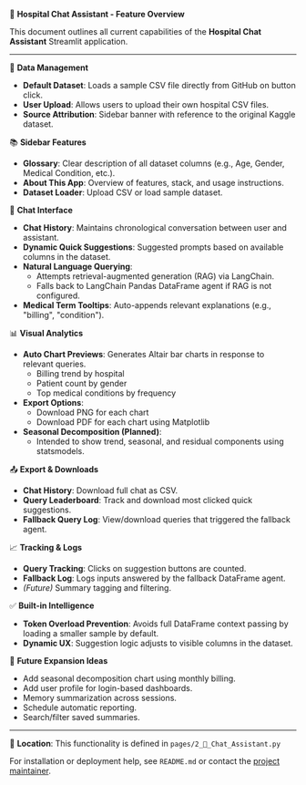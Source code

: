 🧠 **Hospital Chat Assistant - Feature Overview**

This document outlines all current capabilities of the **Hospital Chat Assistant** Streamlit application.

---

📁 **Data Management**
- **Default Dataset**: Loads a sample CSV file directly from GitHub on button click.
- **User Upload**: Allows users to upload their own hospital CSV files.
- **Source Attribution**: Sidebar banner with reference to the original Kaggle dataset.

📚 **Sidebar Features**
- **Glossary**: Clear description of all dataset columns (e.g., Age, Gender, Medical Condition, etc.).
- **About This App**: Overview of features, stack, and usage instructions.
- **Dataset Loader**: Upload CSV or load sample dataset.

💬 **Chat Interface**
- **Chat History**: Maintains chronological conversation between user and assistant.
- **Dynamic Quick Suggestions**: Suggested prompts based on available columns in the dataset.
- **Natural Language Querying**:
  - Attempts retrieval-augmented generation (RAG) via LangChain.
  - Falls back to LangChain Pandas DataFrame agent if RAG is not configured.
- **Medical Term Tooltips**: Auto-appends relevant explanations (e.g., "billing", "condition").

📊 **Visual Analytics**
- **Auto Chart Previews**: Generates Altair bar charts in response to relevant queries.
  - Billing trend by hospital
  - Patient count by gender
  - Top medical conditions by frequency
- **Export Options**:
  - Download PNG for each chart
  - Download PDF for each chart using Matplotlib
- **Seasonal Decomposition (Planned)**:
  - Intended to show trend, seasonal, and residual components using statsmodels.

📤 **Export & Downloads**
- **Chat History**: Download full chat as CSV.
- **Query Leaderboard**: Track and download most clicked quick suggestions.
- **Fallback Query Log**: View/download queries that triggered the fallback agent.

📈 **Tracking & Logs**
- **Query Tracking**: Clicks on suggestion buttons are counted.
- **Fallback Log**: Logs inputs answered by the fallback DataFrame agent.
- *(Future)* Summary tagging and filtering.

✅ **Built-in Intelligence**
- **Token Overload Prevention**: Avoids full DataFrame context passing by loading a smaller sample by default.
- **Dynamic UX**: Suggestion logic adjusts to visible columns in the dataset.

🔮 **Future Expansion Ideas**
- Add seasonal decomposition chart using monthly billing.
- Add user profile for login-based dashboards.
- Memory summarization across sessions.
- Schedule automatic reporting.
- Search/filter saved summaries.

---

📁 **Location**: This functionality is defined in `pages/2_🤖_Chat_Assistant.py`

For installation or deployment help, see `README.md` or contact the [project maintainer](https://github.com/baheldeepti).
